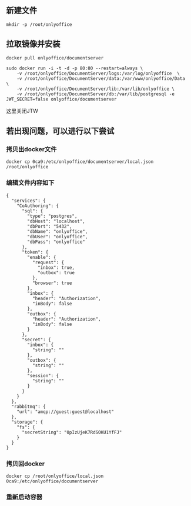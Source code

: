 ## 新建文件  
```mkdir -p /root/onlyoffice```  
## 拉取镜像并安装  
```docker pull onlyoffice/documentserver```  

```
sudo docker run -i -t -d -p 80:80 --restart=always \  
    -v /root/onlyoffice/DocumentServer/logs:/var/log/onlyoffice  \  
    -v /root/onlyoffice/DocumentServer/data:/var/www/onlyoffice/Data  \  
    -v /root/onlyoffice/DocumentServer/lib:/var/lib/onlyoffice \  
    -v /root/onlyoffice/DocumentServer/db:/var/lib/postgresql -e JWT_SECRET=false onlyoffice/documentserver
```    

这里关闭JTW

## 若出现问题，可以进行以下尝试  
### 拷贝出docker文件  
```docker cp 0ca9:/etc/onlyoffice/documentserver/local.json /root/onlyoffice```  
### 编辑文件内容如下  
```
{  
  "services": {  
    "CoAuthoring": {  
      "sql": {  
        "type": "postgres",  
        "dbHost": "localhost",  
        "dbPort": "5432",  
        "dbName": "onlyoffice",  
        "dbUser": "onlyoffice",  
        "dbPass": "onlyoffice"  
      },  
      "token": {  
        "enable": {  
          "request": {  
            "inbox": true,  
            "outbox": true  
          },  
          "browser": true  
        },  
        "inbox": {  
          "header": "Authorization",  
          "inBody": false  
        },  
        "outbox": {  
          "header": "Authorization",  
          "inBody": false  
        }  
      },  
      "secret": {  
        "inbox": {  
          "string": ""  
        },  
        "outbox": {  
          "string": ""  
        },  
        "session": {  
          "string": ""  
        }  
      }  
    }  
  },  
  "rabbitmq": {  
    "url": "amqp://guest:guest@localhost"  
  },  
  "storage": {  
    "fs": {  
      "secretString": "0pIzUjeK7RdSOKU1YfFJ"  
    }  
  }  
}  
```  
### 拷贝回docker  
```
docker cp /root/onlyoffice/local.json  0ca9:/etc/onlyoffice/documentserver
```  
### 重新启动容器
